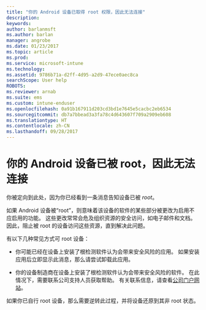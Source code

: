 ```yaml
---
title: "你的 Android 设备已取得 root 权限，因此无法连接"
description: 
keywords: 
author: barlanmsft
ms.author: barlan
manager: angrobe
ms.date: 01/23/2017
ms.topic: article
ms.prod: 
ms.service: microsoft-intune
ms.technology: 
ms.assetid: 9786b71a-d2ff-4d95-a2d9-47ece0aec8ca
searchScope: User help
ROBOTS: 
ms.reviewer: arnab
ms.suite: ems
ms.custom: intune-enduser
ms.openlocfilehash: 0a91b167911d203cd3bd1e7645e5cacbc2eb6534
ms.sourcegitcommit: db7a7bbead3a3fa78c4d643607f709a2909eb608
ms.translationtype: HT
ms.contentlocale: zh-CN
ms.lasthandoff: 09/28/2017
---
```

# <a name="your-android-device-is-rooted-so-you-cant-connect"></a>你的 Android 设备已被 root，因此无法连接

你被定向到此处，因为你已经看到一条消息告知设备已被 _root_。

如果 Android 设备被“root”，则意味着该设备的软件的某些部分被更改为启用不应启用的功能。 这些更改常常会危及组织资源的安全访问，如电子邮件和文档。 因此，阻止被 root 的设备访问这些资源，直到解决此问题。  

有以下几种常见方式可 root 设备：

- 你可能已经在设备上安装了根检测软件认为会带来安全风险的应用。 如果安装应用后立即显示此消息，那么请尝试卸载此应用。

- 你的设备制造商在设备上安装了根检测软件认为会带来安全风险的软件。 在此情况下，需要联系公司支持人员获取帮助。 有关联系信息，请查看[公司门户网站](https://portal.manage.microsoft.com)。

如果你已自行 root 设备，那么需要逆转此过程，并将设备还原到其非 root 状态。
